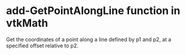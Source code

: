 # add-GetPointAlongLine function in vtkMath

Get the coordinates of a point along a line defined by p1 and p2, at a
specified offset relative to p2.
